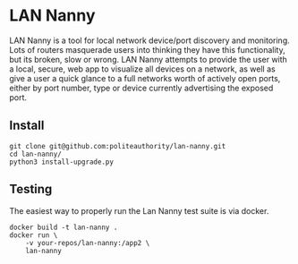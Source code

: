 # LAN Nanny
LAN Nanny is a tool for local network device/port discovery and monitoring. Lots of routers
masquerade users into thinking they have this functionality, but its broken, slow or wrong.
LAN Nanny attempts to provide the user with a local, secure, web app to visualize all devices on a 
network, as well as give a user a quick glance to a full networks worth of actively open ports, 
either by port number, type or device currently advertising the exposed port.

## Install
```console
git clone git@github.com:politeauthority/lan-nanny.git
cd lan-nanny/
python3 install-upgrade.py
```

## Testing
The easiest way to properly run the Lan Nanny test suite is via docker.
```console
docker build -t lan-nanny .
docker run \
    -v your-repos/lan-nanny:/app2 \
    lan-nanny
```